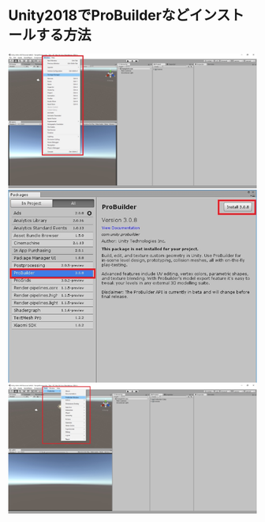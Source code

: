 # Unity2018でProBuilderなどインストールする方法

![](Image/PackageManager.jpg)
![](Image/ProBuilder.jpg)
![](Image/ProBuilder_Tools.jpg)

